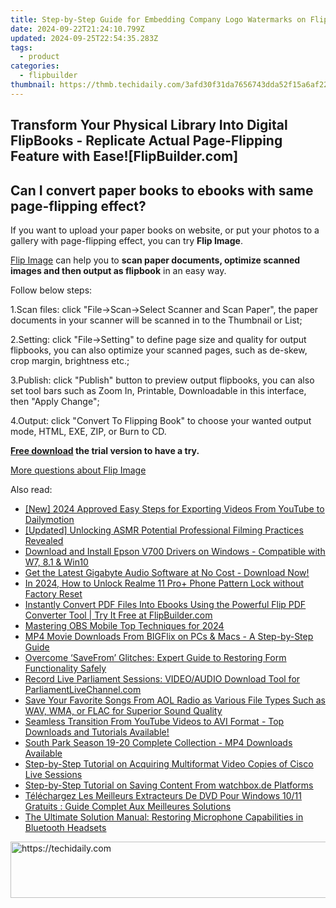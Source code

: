 ```yaml
---
title: Step-by-Step Guide for Embedding Company Logo Watermarks on Flipbook Pages Using FlipBuilder
date: 2024-09-22T21:24:10.799Z
updated: 2024-09-25T22:54:35.283Z
tags:
  - product
categories:
  - flipbuilder
thumbnail: https://thmb.techidaily.com/3afd30f31da7656743dda52f15a6af22d0fe17904a91a11b2b12cd01fcb4a3ee.jpg
---
```


## Transform Your Physical Library Into Digital FlipBooks - Replicate Actual Page-Flipping Feature with Ease![FlipBuilder.com]

## Can I convert paper books to ebooks with same page-flipping effect?

If you want to upload your paper books on website, or put your photos to a gallery with page-flipping effect, you can try **Flip Image**. 

[Flip Image](https://tools.techidaily.com/flipbuilder/products/) can help you to **scan paper documents, optimize scanned images and then output as flipbook** in an easy way.

Follow below steps:

1.Scan files: click "File->Scan->Select Scanner and Scan Paper", the paper documents in your scanner will be scanned in to the Thumbnail or List;

2.Setting: click "File->Setting" to define page size and quality for output flipbooks, you can also optimize your scanned pages, such as de-skew, crop margin, brightness etc.;

3.Publish: click "Publish" button to preview output flipbooks, you can also set tool bars such as Zoom In, Printable, Downloadable in this interface, then "Apply Change";

4.Output: click "Convert To Flipping Book" to choose your wanted output mode, HTML, EXE, ZIP, or Burn to CD.

**[Free download](https://tools.techidaily.com/flipbuilder/products/) the trial version to have a try.** 

[More questions about Flip Image](https://tools.techidaily.com/flipbuilder/products/)

<ins class="adsbygoogle"
     style="display:block"
     data-ad-format="autorelaxed"
     data-ad-client="ca-pub-7571918770474297"
     data-ad-slot="1223367746"></ins>

<ins class="adsbygoogle"
     style="display:block"
     data-ad-client="ca-pub-7571918770474297"
     data-ad-slot="8358498916"
     data-ad-format="auto"
     data-full-width-responsive="true"></ins>

<span class="atpl-alsoreadstyle">Also read:</span>
<div><ul>
<li><a href="https://facebook-record-videos.techidaily.com/new-2024-approved-easy-steps-for-exporting-videos-from-youtube-to-dailymotion/"><u>[New] 2024 Approved Easy Steps for Exporting Videos From YouTube to Dailymotion</u></a></li>
<li><a href="https://facebook-video-footage.techidaily.com/updated-unlocking-asmr-potential-professional-filming-practices-revealed/"><u>[Updated] Unlocking ASMR Potential Professional Filming Practices Revealed</u></a></li>
<li><a href="https://win-amazing.techidaily.com/download-and-install-epson-v700-drivers-on-windows-compatible-with-w7-81-and-win10/"><u>Download and Install Epson V700 Drivers on Windows - Compatible with W7, 8.1 & Win10</u></a></li>
<li><a href="https://win-amazing.techidaily.com/1722976360206-get-the-latest-gigabyte-audio-software-at-no-cost-download-now/"><u>Get the Latest Gigabyte Audio Software at No Cost - Download Now!</u></a></li>
<li><a href="https://easy-unlock-android.techidaily.com/in-2024-how-to-unlock-realme-11-proplus-phone-pattern-lock-without-factory-reset-by-drfone-android/"><u>In 2024, How to Unlock Realme 11 Pro+ Phone Pattern Lock without Factory Reset</u></a></li>
<li><a href="https://fox-web3.techidaily.com/instantly-convert-pdf-files-into-ebooks-using-the-powerful-flip-pdf-converter-tool-try-it-free-at-flipbuildercom/"><u>Instantly Convert PDF Files Into Ebooks Using the Powerful Flip PDF Converter Tool | Try It Free at FlipBuilder.com</u></a></li>
<li><a href="https://screen-capture.techidaily.com/mastering-obs-mobile-top-techniques-for-2024/"><u>Mastering OBS Mobile Top Techniques for 2024</u></a></li>
<li><a href="https://fox-shield.techidaily.com/mp4-movie-downloads-from-bigflix-on-pcs-and-macs-a-step-by-step-guide/"><u>MP4 Movie Downloads From BIGFlix on PCs & Macs - A Step-by-Step Guide</u></a></li>
<li><a href="https://fox-shield.techidaily.com/overcome-savefrom-glitches-expert-guide-to-restoring-form-functionality-safely/"><u>Overcome ‘SaveFrom’ Glitches: Expert Guide to Restoring Form Functionality Safely</u></a></li>
<li><a href="https://fox-shield.techidaily.com/record-live-parliament-sessions-videoaudio-download-tool-for-parliamentlivechannelcom/"><u>Record Live Parliament Sessions: VIDEO/AUDIO Download Tool for ParliamentLiveChannel.com</u></a></li>
<li><a href="https://fox-shield.techidaily.com/save-your-favorite-songs-from-aol-radio-as-various-file-types-such-as-wav-wma-or-flac-for-superior-sound-quality/"><u>Save Your Favorite Songs From AOL Radio as Various File Types Such as WAV, WMA, or FLAC for Superior Sound Quality</u></a></li>
<li><a href="https://fox-shield.techidaily.com/seamless-transition-from-youtube-videos-to-avi-format-top-downloads-and-tutorials-available/"><u>Seamless Transition From YouTube Videos to AVI Format - Top Downloads and Tutorials Available!</u></a></li>
<li><a href="https://fox-shield.techidaily.com/south-park-season-19-20-complete-collection-mp4-downloads-available/"><u>South Park Season 19-20 Complete Collection - MP4 Downloads Available</u></a></li>
<li><a href="https://fox-shield.techidaily.com/step-by-step-tutorial-on-acquiring-multiformat-video-copies-of-cisco-live-sessions/"><u>Step-by-Step Tutorial on Acquiring Multiformat Video Copies of Cisco Live Sessions</u></a></li>
<li><a href="https://fox-shield.techidaily.com/step-by-step-tutorial-on-saving-content-from-watchboxde-platforms/"><u>Step-by-Step Tutorial on Saving Content From watchbox.de Platforms</u></a></li>
<li><a href="https://some-knowledge.techidaily.com/telechargez-les-meilleurs-extracteurs-de-dvd-pour-windows-1011-gratuits-guide-complet-aux-meilleures-solutions/"><u>Téléchargez Les Meilleurs Extracteurs De DVD Pour Windows 10/11 Gratuits : Guide Complet Aux Meilleures Solutions</u></a></li>
<li><a href="https://sound-issues.techidaily.com/the-ultimate-solution-manual-restoring-microphone-capabilities-in-bluetooth-headsets/"><u>The Ultimate Solution Manual: Restoring Microphone Capabilities in Bluetooth Headsets</u></a></li>
</ul></div>

<!-- affiliate ads begin -->
<a href="https://appsumo.8odi.net/c/5597632/2075476/7443" target="_top" id="2075476">
  <img src="//a.impactradius-go.com/display-ad/7443-2075476" border="0" alt="https://techidaily.com" width="728" height="90"/>
</a>
<img height="0" width="0" src="https://appsumo.8odi.net/i/5597632/2075476/7443" style="position:absolute;visibility:hidden;" border="0" />
<!-- affiliate ads end -->

